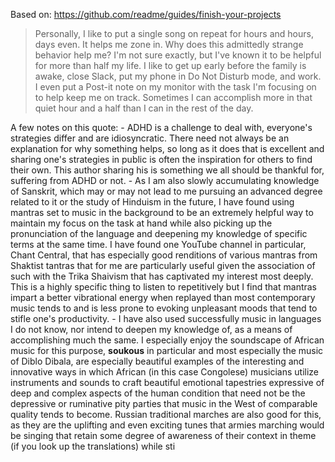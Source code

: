 Based on: https://github.com/readme/guides/finish-your-projects

> Personally, I like to put a single song on repeat for hours and hours, days even. It helps me zone in. Why does this admittedly strange behavior help me? I'm not sure exactly, but I've known it to be helpful for more than half my life. I like to get up early before the family is awake, close Slack, put my phone in Do Not Disturb mode, and work. I even put a Post-it note on my monitor with the task I'm focusing on to help keep me on track. Sometimes I can accomplish more in that quiet hour and a half than I can in the rest of the day.

A few notes on this quote: - ADHD is a challenge to deal with, everyone's strategies differ and are idiosyncratic. There
need not always be an explanation for why something helps, so long as it does that is excellent
and sharing one's strategies in public is often the inspiration for others to find their own.
This author sharing his is something we all should be thankful for, suffering from ADHD or not. - As I am also slowly accumulating knowledge of Sanskrit, which may or may not lead to me
pursuing an advanced degree related to it or the study of Hinduism in the future, I have found
using mantras set to music in the background to be an extremely helpful way to maintain my focus on the task
at hand while also picking up the pronunciation of the language and deepening my knowledge of
specific terms at the same time. I have found one YouTube channel in particular, Chant Central,
that has especially good renditions of various mantras from Shaktist tantras that for me are
particularly useful given the association of such with the Trika Shaivism that has captivated my
interest most deeply. This is a highly specific thing to listen to repetitively but I find that
mantras impart a better vibrational energy when replayed than most contemporary music tends to
and is less prone to evoking unpleasant moods that tend to stifle one's productivity. - I have also used successfully music in languages I do not know, nor intend to deepen my
knowledge of, as a means of accomplishing much the same. I especially enjoy the soundscape
of African music for this purpose, **soukous** in particular and most especially the music
of Diblo Dibala, are especially beautiful examples of the interesting and innovative ways in
which African (in this case Congolese) musicians utilize instruments and sounds to craft
beautiful emotional tapestries expressive of deep and complex aspects of the human condition
that need not be the depressive or ruminative pity parties that music in the West of
comparable quality tends to become. Russian traditional marches are also good for this, as
they are the uplifting and even exciting tunes that armies marching would be singing that
retain some degree of awareness of their context in theme (if you look up the translations)
while sti
